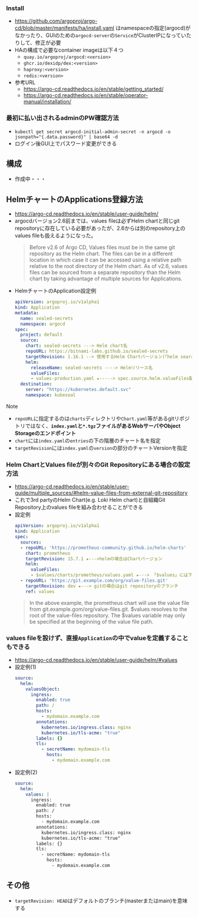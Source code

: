 ### Install
- https://github.com/argoproj/argo-cd/blob/master/manifests/ha/install.yaml はnamespaceの指定(argocd)がなかったり、GUIのための`argocd-server`の`Service`がClusterIPになっていたりして、修正が必要
- HAの構成で必要なcontainer imageは以下４つ
  - `quay.io/argoproj/argocd:<version>`
  - `ghcr.io/dexidp/dex:<version>`
  - `haproxy:<version>`
  - `redis:<version>`
- 参考URL
  - https://argo-cd.readthedocs.io/en/stable/getting_started/
  - https://argo-cd.readthedocs.io/en/stable/operator-manual/installation/

### 最初に払い出されるadminのPW確認方法
- `kubectl get secret argocd-initial-admin-secret -n argocd -o jsonpath="{.data.password}" | base64 -d`
- ログイン後GUI上でパスワード変更ができる

## 構成
- 作成中・・・

## HelmチャートのApplications登録方法
- https://argo-cd.readthedocs.io/en/stable/user-guide/helm/
- argocdバージョン2.6前までは、values fileは必ずHelm chartと同じgit repositoryに存在している必要があったが、2.6からは別のrepository上のvalues fileも扱えるようになった。  
  > Before v2.6 of Argo CD, Values files must be in the same git repository as the Helm chart. The files can be in a different location in which case it can be accessed using a relative path relative to the root directory of the Helm chart. As of v2.6, values files can be sourced from a separate repository than the Helm chart by taking advantage of multiple sources for Applications.
- HelmチャートのApplication設定例
  ~~~yaml
  apiVersion: argoproj.io/v1alpha1
  kind: Application
  metadata:
    name: sealed-secrets
    namespace: argocd
  spec:
    project: default
    source:
      chart: sealed-secrets ---> Helm chart名
      repoURL: https://bitnami-labs.github.io/sealed-secrets
      targetRevision: 1.16.1 --> 使用するHelm Chartバージョン(「helm search repo <Helm chart名> --versions」で確認可能)
      helm:
        releaseName: sealed-secrets ----> Helmリリース名
        valueFiles: 
        - values-production.yaml ★-----> spec.source.helm.valueFiles配下でリスト形式でvalues fileを指定
    destination:
      server: "https://kubernetes.default.svc"
      namespace: kubeseal
  ~~~

> [!NOTE]  
> - `repoURL`に指定するのは`charts`ディレクトリや`Chart.yaml`等があるgitリポジトリではなく、**`index.yaml`と`*.tgz`ファイルがあるWebサーバやObject Storageのエンドポイント**
> - `chart`には`index.yaml`の`entries`の下の階層のチャート名を指定
> - `targetRevision`には`index.yaml`の`version`の部分のチャートVersionを指定

### **Helm ChartとValues fileが別々のGit Repositoryにある場合の設定方法**
- https://argo-cd.readthedocs.io/en/stable/user-guide/multiple_sources/#helm-value-files-from-external-git-repository
- これで3rd partyのHelm Chart(e.g. Loki Helm chart)と自組織Git Repository上のvalues fileを組み合わせることができる
- 設定例
  ~~~yaml
  apiVersion: argoproj.io/v1alpha1
  kind: Application
  spec:
    sources:
    - repoURL: 'https://prometheus-community.github.io/helm-charts'
      chart: prometheus
      targetRevision: 15.7.1 ★--->helmの場合はChartバージョン
      helm:
        valueFiles:
        - $values/charts/prometheus/values.yaml ★---> 「$values」には下のGit Repositoryのrootが入る
    - repoURL: 'https://git.example.com/org/value-files.git'
      targetRevision: dev ★---> gitの場合はgit repositoryのブランチ
      ref: values
  ~~~  
  > In the above example, the prometheus chart will use the value file from git.example.gom/org/value-files.git. \$values resolves to the root of the value-files repository. The $values variable may only be specified at the beginning of the value file path.

### values fileを設けず、直接`Application`の中でvalueを定義することもできる
- https://argo-cd.readthedocs.io/en/stable/user-guide/helm/#values
- 設定例(1)
  ~~~yaml
  source:
    helm:
      valuesObject:
        ingress:
          enabled: true
          path: /
          hosts:
            - mydomain.example.com
          annotations:
            kubernetes.io/ingress.class: nginx
            kubernetes.io/tls-acme: "true"
          labels: {}
          tls:
            - secretName: mydomain-tls
              hosts:
                - mydomain.example.com
  ~~~
- 設定例(2)
  ~~~yaml
  source:
    helm:
      values: |
        ingress:
          enabled: true
          path: /
          hosts:
            - mydomain.example.com
          annotations:
            kubernetes.io/ingress.class: nginx
            kubernetes.io/tls-acme: "true"
          labels: {}
          tls:
            - secretName: mydomain-tls
              hosts:
                - mydomain.example.com
  ~~~

## その他
- `targetRevision: HEAD`はデフォルトのブランチ(masterまたはmain)を意味する